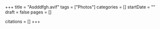 +++
title = "Asdddfgh.avif"
tags = ["Photos"]
categories = []
startDate = ""
draft = false
pages = []

citations = []
+++
